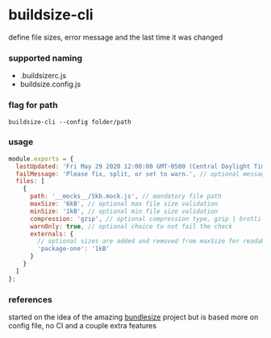 # buildsize-cli

define file sizes, error message and the last time it was changed

### supported naming

- .buildsizerc.js
- buildsize.config.js

### flag for path

```shell
buildsize-cli --config folder/path
```

### usage

```js
module.exports = {
  lastUpdated: 'Fri May 29 2020 12:00:00 GMT-0500 (Central Daylight Time)', // optional timestamp
  failMessage: 'Please fix, split, or set to warn.', // optional message to display on failed check
  files: [
    {
      path: '__mocks__/5kb.mock.js', // mandatory file path
      maxSize: '6kB', // optional max file size validation
      minSize: '1kB', // optional min file size validation
      compression: 'gzip', // optional compression type, gzip | brotli
      warnOnly: true, // optional choice to not fail the check
      externals: {
        // optional sizes are added and removed from maxSize for readabliity
        'package-one': '1kB'
      }
    }
  ]
};
```

### references

started on the idea of the amazing [bundlesize](https://github.com/siddharthkp/bundlesize) project but is based more on config file, no CI and a couple extra features

